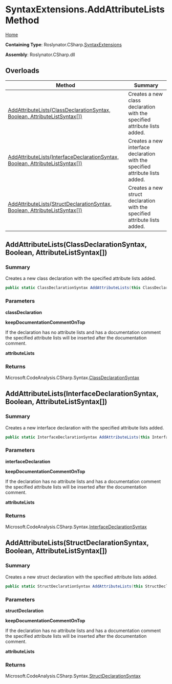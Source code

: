 <a name="_top"></a>

# SyntaxExtensions\.AddAttributeLists Method

[Home](../../../../README.md#_top)

**Containing Type**: Roslynator\.CSharp\.[SyntaxExtensions](../README.md#_top)

**Assembly**: Roslynator\.CSharp\.dll

## Overloads

| Method | Summary |
| ------ | ------- |
| [AddAttributeLists(ClassDeclarationSyntax, Boolean, AttributeListSyntax\[\])](#Roslynator_CSharp_SyntaxExtensions_AddAttributeLists_Microsoft_CodeAnalysis_CSharp_Syntax_ClassDeclarationSyntax_System_Boolean_Microsoft_CodeAnalysis_CSharp_Syntax_AttributeListSyntax___) | Creates a new class declaration with the specified attribute lists added\. |
| [AddAttributeLists(InterfaceDeclarationSyntax, Boolean, AttributeListSyntax\[\])](#Roslynator_CSharp_SyntaxExtensions_AddAttributeLists_Microsoft_CodeAnalysis_CSharp_Syntax_InterfaceDeclarationSyntax_System_Boolean_Microsoft_CodeAnalysis_CSharp_Syntax_AttributeListSyntax___) | Creates a new interface declaration with the specified attribute lists added\. |
| [AddAttributeLists(StructDeclarationSyntax, Boolean, AttributeListSyntax\[\])](#Roslynator_CSharp_SyntaxExtensions_AddAttributeLists_Microsoft_CodeAnalysis_CSharp_Syntax_StructDeclarationSyntax_System_Boolean_Microsoft_CodeAnalysis_CSharp_Syntax_AttributeListSyntax___) | Creates a new struct declaration with the specified attribute lists added\. |

## AddAttributeLists\(ClassDeclarationSyntax, Boolean, AttributeListSyntax\[\]\) <a name="Roslynator_CSharp_SyntaxExtensions_AddAttributeLists_Microsoft_CodeAnalysis_CSharp_Syntax_ClassDeclarationSyntax_System_Boolean_Microsoft_CodeAnalysis_CSharp_Syntax_AttributeListSyntax___"></a>

### Summary

Creates a new class declaration with the specified attribute lists added\.

```csharp
public static ClassDeclarationSyntax AddAttributeLists(this ClassDeclarationSyntax classDeclaration, bool keepDocumentationCommentOnTop, params AttributeListSyntax[] attributeLists)
```

### Parameters

**classDeclaration**

**keepDocumentationCommentOnTop**

If the declaration has no attribute lists and has a documentation comment the specified attribute lists will be inserted after the documentation comment\.

**attributeLists**

### Returns

Microsoft\.CodeAnalysis\.CSharp\.Syntax\.[ClassDeclarationSyntax](https://docs.microsoft.com/en-us/dotnet/api/microsoft.codeanalysis.csharp.syntax.classdeclarationsyntax)

## AddAttributeLists\(InterfaceDeclarationSyntax, Boolean, AttributeListSyntax\[\]\) <a name="Roslynator_CSharp_SyntaxExtensions_AddAttributeLists_Microsoft_CodeAnalysis_CSharp_Syntax_InterfaceDeclarationSyntax_System_Boolean_Microsoft_CodeAnalysis_CSharp_Syntax_AttributeListSyntax___"></a>

### Summary

Creates a new interface declaration with the specified attribute lists added\.

```csharp
public static InterfaceDeclarationSyntax AddAttributeLists(this InterfaceDeclarationSyntax interfaceDeclaration, bool keepDocumentationCommentOnTop, params AttributeListSyntax[] attributeLists)
```

### Parameters

**interfaceDeclaration**

**keepDocumentationCommentOnTop**

If the declaration has no attribute lists and has a documentation comment the specified attribute lists will be inserted after the documentation comment\.

**attributeLists**

### Returns

Microsoft\.CodeAnalysis\.CSharp\.Syntax\.[InterfaceDeclarationSyntax](https://docs.microsoft.com/en-us/dotnet/api/microsoft.codeanalysis.csharp.syntax.interfacedeclarationsyntax)

## AddAttributeLists\(StructDeclarationSyntax, Boolean, AttributeListSyntax\[\]\) <a name="Roslynator_CSharp_SyntaxExtensions_AddAttributeLists_Microsoft_CodeAnalysis_CSharp_Syntax_StructDeclarationSyntax_System_Boolean_Microsoft_CodeAnalysis_CSharp_Syntax_AttributeListSyntax___"></a>

### Summary

Creates a new struct declaration with the specified attribute lists added\.

```csharp
public static StructDeclarationSyntax AddAttributeLists(this StructDeclarationSyntax structDeclaration, bool keepDocumentationCommentOnTop, params AttributeListSyntax[] attributeLists)
```

### Parameters

**structDeclaration**

**keepDocumentationCommentOnTop**

If the declaration has no attribute lists and has a documentation comment the specified attribute lists will be inserted after the documentation comment\.

**attributeLists**

### Returns

Microsoft\.CodeAnalysis\.CSharp\.Syntax\.[StructDeclarationSyntax](https://docs.microsoft.com/en-us/dotnet/api/microsoft.codeanalysis.csharp.syntax.structdeclarationsyntax)

